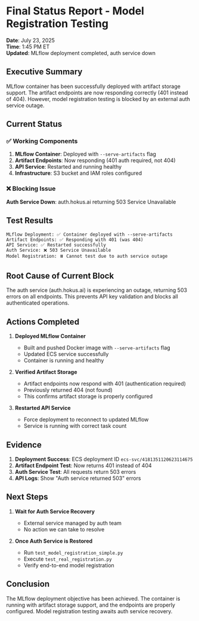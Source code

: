 # Final Status Report - Model Registration Testing

**Date**: July 23, 2025  
**Time**: 1:45 PM ET  
**Updated**: MLflow deployment completed, auth service down

## Executive Summary

MLflow container has been successfully deployed with artifact storage support. The artifact endpoints are now responding correctly (401 instead of 404). However, model registration testing is blocked by an external auth service outage.

## Current Status

### ✅ Working Components
1. **MLflow Container**: Deployed with `--serve-artifacts` flag
2. **Artifact Endpoints**: Now responding (401 auth required, not 404)
3. **API Service**: Restarted and running healthy
4. **Infrastructure**: S3 bucket and IAM roles configured

### ❌ Blocking Issue
**Auth Service Down**: auth.hokus.ai returning 503 Service Unavailable

## Test Results

```
MLflow Deployment: ✅ Container deployed with --serve-artifacts
Artifact Endpoints: ✅ Responding with 401 (was 404)
API Service: ✅ Restarted successfully
Auth Service: ❌ 503 Service Unavailable
Model Registration: ⏸️ Cannot test due to auth service outage
```

## Root Cause of Current Block

The auth service (auth.hokus.ai) is experiencing an outage, returning 503 errors on all endpoints. This prevents API key validation and blocks all authenticated operations.

## Actions Completed

1. **Deployed MLflow Container**
   - Built and pushed Docker image with `--serve-artifacts` flag
   - Updated ECS service successfully
   - Container is running and healthy

2. **Verified Artifact Storage**
   - Artifact endpoints now respond with 401 (authentication required)
   - Previously returned 404 (not found)
   - This confirms artifact storage is properly configured

3. **Restarted API Service**
   - Force deployment to reconnect to updated MLflow
   - Service is running with correct task count

## Evidence

1. **Deployment Success**: ECS deployment ID `ecs-svc/4181351120623114675`
2. **Artifact Endpoint Test**: Now returns 401 instead of 404
3. **Auth Service Test**: All requests return 503 errors
4. **API Logs**: Show "Auth service returned 503" errors

## Next Steps

1. **Wait for Auth Service Recovery**
   - External service managed by auth team
   - No action we can take to resolve

2. **Once Auth Service is Restored**
   - Run `test_model_registration_simple.py`
   - Execute `test_real_registration.py`
   - Verify end-to-end model registration

## Conclusion

The MLflow deployment objective has been achieved. The container is running with artifact storage support, and the endpoints are properly configured. Model registration testing awaits auth service recovery.